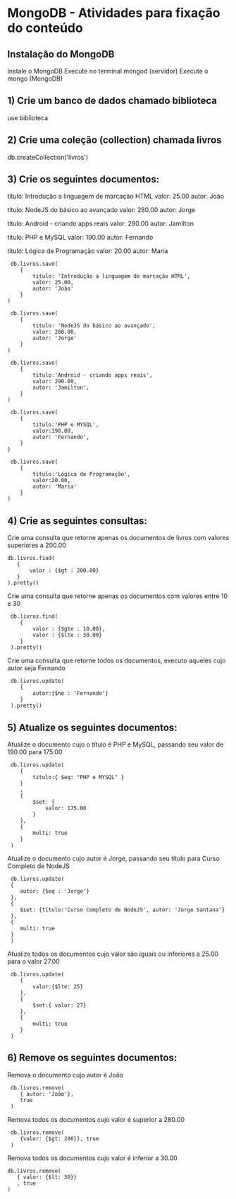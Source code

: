 # MongoDB - Atividades para fixação do conteúdo 



## Instalação do MongoDB
   Instale o MongoDB
   Execute no terminal mongod (servidor)
   Execute o mongo (MongoDB)

## 1) Crie um banco de dados chamado biblioteca
 use biblioteca

## 2) Crie uma coleção (collection) chamada livros
 db.createCollection('livros')

## 3) Crie os seguintes documentos:

  título: Introdução a linguagem de marcação HTML
  valor: 25.00
 autor: João



   título: NodeJS do básico ao avançado
   valor: 280.00
   autor: Jorge



   título: Android - criando apps reais
   valor: 290.00
   autor: Jamilton



  título: PHP e MySQL
  valor: 190.00
  autor: Fernando



  título: Lógica de Programação
  valor: 20.00
  autor: Maria

```
 db.livros.save(
	{
		titulo: 'Introdução a linguagem de marcação HTML',
		valor: 25.00,
		autor: 'João'
	}
)

 db.livros.save(
	{
		titulo: 'NodeJS do básico ao avançado',
		valor: 280.00,
		autor: 'Jorge'
	}
)

 db.livros.save(
	{
		titulo:'Android - criando apps reais',
		valor: 290.00,
		autor: 'Jamilton',
	}
)

 db.livros.save(
	{
		titulo:'PHP e MYSQL',
		valor:190.00,
		autor: 'Fernando',
	}
}
	
 db.livros.save(
	{
		titulo:'Lógica de Programação',
		valor:20.00,
		autor: 'Maria'
	}
)
```

## 4) Crie as seguintes consultas:

 Crie uma consulta que retorne apenas os documentos de livros com valores superiores a 200.00

 ```
 db.livros.find(
	{
		valor : {$gt : 200.00}
	}
 ).pretty()
```

 Crie uma consulta que retorne apenas os documentos com valores entre 10 e 30
	
```	
 db.livros.find(
	{
		valor : {$gte : 10.00},
		valor : {$lte : 30.00}
	}
 ).pretty()
```

 Crie uma consulta que retorne todos os documentos, executo aqueles cujo autor seja Fernando

```
 db.livros.update(
	{
		autor:{$ne : 'Fernando'}
	}
 ).pretty()
```


## 5) Atualize os seguintes documentos:

 Atualize o documento cujo o título é PHP e MySQL, passando seu valor de 190.00 para 175.00

```
 db.livros.update(
	{ 
		titulo:{ $eq: "PHP e MYSQL" }
	}
	,
	{
		$set: {
			valor: 175.00
		}
	},
	{
		multi: true
	}
 )
```

 Atualize o documento cujo autor é Jorge, passando seu título para Curso Completo de NodeJS

```
 db.livros.update(
 {
	autor: {$eq : 'Jorge'}
 },
 {
	$set: {titulo:'Curso Completo de NodeJS', autor: 'Jorge Santana'}
 },
 {
	multi: true
 }
 )
```

 Atualize todos os documentos cujo valor são iguais ou inferiores a 25.00 para o valor 27.00

```
 db.livros.update(
	{
		valor:{$lte: 25}
	},
	{
		$set:{ valor: 27}
	},
	{
		multi: true
	}
 )
```

## 6) Remove os seguintes documentos:

 Remova o documento cujo autor é João

```
 db.livros.remove(
	{ autor: 'João'},
	true
 )
```

 Remova todos os documentos cujo valor é superior a 280.00

```
 db.livros.remove(
	{valor: {$gt: 280}}, true
 )
 ```

 Remova todos os documentos cujo valor é inferior a 30.00
 
 ```
 db.livros.remove(
	{ valor: {$lt: 30}}
	, true
 )
 ```
